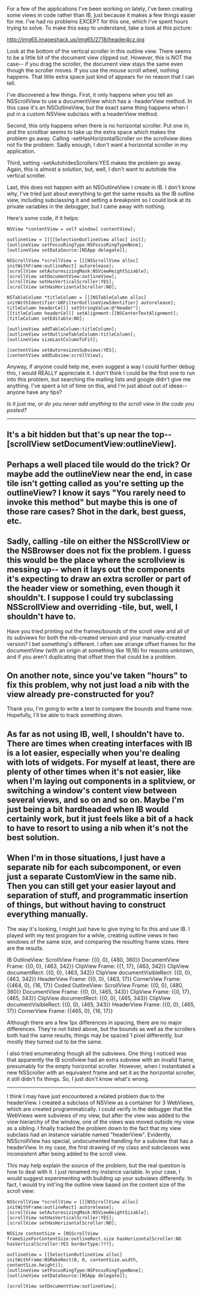 

For a few of the applications I've been working on lately, I've been creating some views in code rather than IB, just because it makes a few things easier for me. I've had no problems EXCEPT for this one, which I've spent hours trying to solve. To make this easy to understand, take a look at this picture:

http://img65.imageshack.us/img65/2718/header4cz.jpg

Look at the bottom of the vertical scroller in this outline view. There seems to be a little bit of the document view clipped out. However, this is NOT the case-- if you drag the scroller, the document view stays the same even though the scroller moves. If you use the mouse scroll wheel, nothing happens. That little extra space just kind of appears for no reason that I can tell.

I've discovered a few things. First, it only happens when you tell an NSScrollView to use a documentView which has a -headerView method. In this case it's an NSOutlineView, but the exact same thing happens when I put in a custom NSView subclass with a headerView method.

Second, this only happens when there is no horizontal scroller. Put one in, and the scrollbar seems to take up the extra space which makes the problem go away. Calling -setHasHorizontalScroller on the scrollview does not fix the problem. Sadly enough, I don't want a horizontal scroller in my application.

Third, setting -setAutohidesScrollers:YES makes the problem go away. Again, this is almost a solution, but, well, I don't want to autohide the vertical scroller.

Last, this does not happen with an NSOutlineView I create in IB. I don't know why, I've tried just about everything to get the same results as the IB outline view, including subclassing it and setting a breakpoint so I could look at its private variables in the debugger, but I came away with nothing.

Here's some code, if it helps:

    
	NSView *contentView = self window] contentView];

	outlineView = [[[[SelectionOutlineView alloc] init];
	[outlineView setFocusRingType:NSFocusRingTypeNone];
	[outlineView setDataSource:[NSApp delegate]];
	
	NSScrollView *scrollView = [[[NSScrollView alloc] initWithFrame:outlineRect] autorelease];
	[scrollView setAutoresizingMask:NSViewHeightSizable];
	[scrollView setDocumentView:outlineView];
	[scrollView setHasVerticalScroller:YES];
	[scrollView setHasHorizontalScroller:NO];
	
	NSTableColumn *titleColumn = [[[NSTableColumn alloc] initWithIdentifier:GRFilterOutlineViewIdentifier] autorelease];
	titleColumn headerCell] setStringValue:@"Header"];
	[[titleColumn headerCell] setAlignment:[[NSCenterTextAlignment];
	[titleColumn setEditable:NO];
	
	[outlineView addTableColumn:titleColumn];
	[outlineView setOutlineTableColumn:titleColumn];
	[outlineView sizeLastColumnToFit];
	
	[contentView setAutoresizesSubviews:YES];
	[contentView addSubview:scrollView];


Anyway, if anyone could help me, even suggest a way I could further debug this, I would REALLY appreciate it. I don't think I could be the first one to run into this problem, but searching the mailing lists and google didn't give me anything. I've spent a lot of time on this, and I'm just about out of ideas-- anyone have any tips? 

*Is it just me, or do you never add anything to the scroll view in the code you posted?*

----
It's a bit hidden but that's up near the top-- [scrollView setDocumentView:outlineView].
----
Perhaps a well placed     tile would do the trick? Or maybe add the outlineView near the end, in case     tile isn't getting called as you're setting up the outlineView? I know it says "You rarely need to invoke this method" but maybe this is one of those rare cases? Shot in the dark, best guess, etc.
----
Sadly, calling -tile on either the NSScrollView or the NSBrowser does not fix the problem. I guess this would be the place where the scrollview is messing up-- when it lays out the components it's expecting to draw an extra scroller or part of the header view or something, even though it shouldn't. I suppose I could try subclassing NSScrollView and overriding -tile, but, well, I shouldn't have to.
----
Have you tried printing out the frames/bounds of the scroll view and all of its subviews for both the nib-created version and your manually-created version? I bet something's different. I often see strange offset frames for the documentView (with an origin at something like 16,16) for reasons unknown, and if you aren't duplicating that offset then that could be a problem.

On another note, since you've taken "hours" to fix this problem, why not just load a nib with the view already pre-constructed for you?
----
Thank you, I'm going to write a test to compare the bounds and frame now. Hopefully, I'll be able to track something down.

As far as not using IB, well, I shouldn't have to. There are times when creating interfaces with IB is a lot easier, especially when you're dealing with lots of widgets. For myself at least, there are plenty of other times when it's not easier, like when I'm laying out components in a splitview, or switching a window's content view between several views, and so on and so on. Maybe I'm just being a bit hardheaded when IB would certainly work, but it just feels like a bit of a hack to have to resort to using a nib when it's not the best solution.
----
When I'm in those situations, I just have a separate nib for each subcomponent, or even just a separate CustomView in the same nib. Then you can still get your easier layout and separation of stuff, and programmatic insertion of things, but without having to construct everything manually.
----
The way it's looking, I might just have to give trying to fix this and use IB. I played with my test program for a while, creating outline views in two windows of the same size, and comparing the resulting frame sizes. Here are the results.

    
IB OutlineView:
     ScrollView Frame: {{0, 0}, {480, 360}}
     DocumentView Frame: {{0, 0}, {463, 342}}
     ClipView Frame: {{1, 17}, {463, 342}}
         ClipView documentRect: {{0, 0}, {463, 342}}
         ClipView documentVisibleRect: {{0, 0}, {463, 342}}
     HeaderView Frame: {{0, 0}, {463, 17}}
     CornerView Frame: {{464, 0}, {16, 17}}
Coded OutlineView:
     ScrollView Frame: {{0, 0}, {480, 360}}
     DocumentView Frame: {{0, 0}, {465, 343}}
     ClipView Frame: {{0, 17}, {465, 343}}
         ClipView documentRect: {{0, 0}, {465, 343}}
         ClipView documentVisibleRect: {{0, 0}, {465, 343}}
     HeaderView Frame: {{0, 0}, {465, 17}}
     CornerView Frame: {{465, 0}, {16, 17}}


Although there are a few 1px differences in spacing, there are no major differences. They're not listed above, but the bounds as well as the scrollers both had the same results; things may be spaced 1 pixel differently, but mostly they turned out to be the same.

I also tried enumerating though all the subviews. One thing I noticed was that apparently the IB scrollview had an extra subview with an invalid frame, presumably for the empty horizontal scroller. However, when I instantiated a new NSScroller with an equivalent frame and set it as the horizontal scroller, it still didn't fix things. So, I just don't know what's wrong.

----
I think I may have just encountered a related problem due to the headerView.  I created a subclass of NSView as a container for 3 WebViews, which are created programmatically.  I could verify in the debugger that the WebViews were subviews of my view, but after the view was added to the view hierarchy of the window, one of the views was moved outside my view as a sibling.  I finally tracked the problem down to the fact that my view subclass had an instance variable named "headerView".  Evidently, NSScrollView has special, undocumented handling for a subview that has a headerView.  In my case, the first drawing of my class and subclasses was inconsistent after being added to the scroll view.

This may help explain the source of the problem, but the real question is how to deal with it.  I just renamed my instance variable.  In your case, I would suggest experimenting with building up your subviews differently.  In fact, I would try init'ing the outline view based on the content size of the scroll view:

    

	NSScrollView *scrollView = [[[NSScrollView alloc] initWithFrame:outlineRect] autorelease];
	[scrollView setAutoresizingMask:NSViewHeightSizable];
	[scrollView setHasVerticalScroller:YES];
	[scrollView setHasHorizontalScroller:NO];

	NSSize contentSize = [NSScrollView frameSizeForContentSize:outlineRect.size hasHorizontalScroller:NO hasVerticalScroller:YES borderType:???];

	outlineView = [[SelectionOutlineView alloc] initWithFrame:NSMakeRect(0, 0, contentSize.width, contentSize.height)];
	[outlineView setFocusRingType:NSFocusRingTypeNone];
	[outlineView setDataSource:[NSApp delegate]];

	[scrollView setDocumentView:outlineView];

